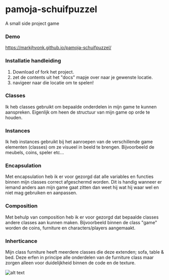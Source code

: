 # pamoja-schuifpuzzel
A small side project game

### Demo
https://markjhvonk.github.io/pamoja-schuifpuzzel/

### Installatie handleiding
1. Download of fork het project.
2. zet de contents uit het "docs" mapje over naar je gewenste locatie.
3. navigeer naar die locatie om te spelen!

### Classes
Ik heb classes gebruikt om bepaalde onderdelen in mijn game te kunnen aanspreken. Eigenlijk om heen de structuur van mijn game op orde te houden.

### Instances
Ik heb instances gebruikt bij het aanroepen van de verschillende game elementen (classes) om ze visueel in beeld te brengen. Bijvoorbeeld de meubels, coins, speler etc...

### Encapsulation
Met encapsulation heb ik er voor gezorgd dat alle variables en functies binnen mijn classes correct afgeschermd worden. Dit is handig wanneer er iemand anders aan mijn game gaat zitten dan weet hij wat hij waar wel en niet mag gebruiken en aanpassen.

### Composition
Met behulp van composition heb ik er voor gezorgd dat bepaalde classes andere classes aan kunnen maken. Bijvoorbeeld binnen de class "game" worden de coins, furniture en characters/players aangemaakt.

### Inherticance
Mijn class furniture heeft meerdere classes die deze extenden; sofa, table & bed. Deze erfen in principe alle onderdelen van de furniture class maar zorgen alleen voor duidelijkheid binnen de code en de texture.

![alt text](https://github.com/markjhvonk/pamoja-schuifpuzzel/blob/master/pamoja-schuifpuzzel-uml-v2.jpg "UML")
